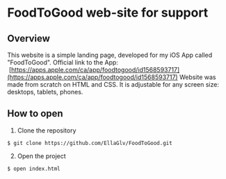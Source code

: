 # FoodToGood web-site for support
## Overview

This website is a simple landing page, developed for my iOS App called "FoodToGood". Official link to the App:  [https://apps.apple.com/ca/app/foodtogood/id1568593717](https://apps.apple.com/ca/app/foodtogood/id1568593717) 
Website was made from scratch on HTML and CSS. 
It is adjustable for any screen size: desktops, tablets, phones.


## How to open
1. Clone the repository
```
$ git clone https://github.com/EllaGlv/FoodToGood.git
```
2. Open the project
```
$ open index.html
```
